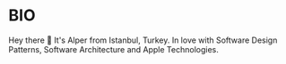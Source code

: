 # BIO
Hey there 👋 It's Alper from Istanbul, Turkey.  In love with Software Design Patterns, Software Architecture and Apple Technologies.
